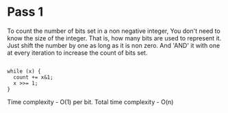 # Pass 1

To count the number of bits set in a non negative integer,
You don't need to know the size of the integer. That is, how many bits are used to represent it.
Just shift the number by one as long as it is non zero. And 'AND' it with one at every iteration to increase 
the count of bits set.

<code>
while (x) {
  count += x&1;
  x >>= 1;
}
</code>

Time complexity - O(1) per bit. Total time complexity - O(n)
